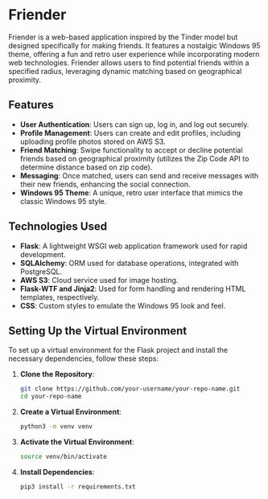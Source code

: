 # Friender

Friender is a web-based application inspired by the Tinder model but designed specifically for making friends. It features a nostalgic Windows 95 theme, offering a fun and retro user experience while incorporating modern web technologies. Friender allows users to find potential friends within a specified radius, leveraging dynamic matching based on geographical proximity.

## Features

- **User Authentication**: Users can sign up, log in, and log out securely.
- **Profile Management**: Users can create and edit profiles, including uploading profile photos stored on AWS S3.
- **Friend Matching**: Swipe functionality to accept or decline potential friends based on geographical proximity (utilizes the Zip Code API to determine distance based on zip code).
- **Messaging**: Once matched, users can send and receive messages with their new friends, enhancing the social connection.
- **Windows 95 Theme**: A unique, retro user interface that mimics the classic Windows 95 style.

## Technologies Used

- **Flask**: A lightweight WSGI web application framework used for rapid development.
- **SQLAlchemy**: ORM used for database operations, integrated with PostgreSQL.
- **AWS S3**: Cloud service used for image hosting.
- **Flask-WTF and Jinja2**: Used for form handling and rendering HTML templates, respectively.
- **CSS**: Custom styles to emulate the Windows 95 look and feel.

## Setting Up the Virtual Environment

To set up a virtual environment for the Flask project and install the necessary dependencies, follow these steps:

1. **Clone the Repository**:
   ```sh
   git clone https://github.com/your-username/your-repo-name.git
   cd your-repo-name
    ```

2. **Create a Virtual Environment**:
    ```sh
    python3 -m venv venv
    ```

3. **Activate the Virtual Environment**:
    ```sh
    source venv/bin/activate
    ```

4. **Install Dependencies**:
    ```sh
    pip3 install -r requirements.txt
    ```

